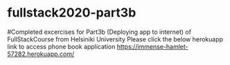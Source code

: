 # fullstack2020-part3b
#Completed excercises for Part3b (Deploying app to internet) of FullStackCourse from Helsiniki University
Please click the below herokuapp link to access phone book application
https://immense-hamlet-57282.herokuapp.com/
